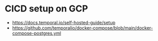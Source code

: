 # CICD setup on GCP

- https://docs.temporal.io/self-hosted-guide/setup
- https://github.com/temporalio/docker-compose/blob/main/docker-compose-postgres.yml
